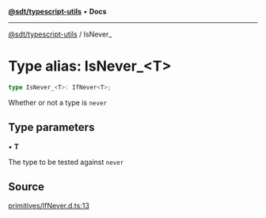 [**@sdt/typescript-utils**](../README.md) • **Docs**

***

[@sdt/typescript-utils](../globals.md) / IsNever\_

# Type alias: IsNever\_\<T\>

```ts
type IsNever_<T>: IfNever<T>;
```

Whether or not a type is `never`

## Type parameters

• **T**

The type to be tested against `never`

## Source

[primitives/IfNever.d.ts:13](https://github.com/sylvaindethier/typescript-utils/blob/a7c1caa4efd8bf216b0ba5abb2f97e812641fd67/src/types/primitives/IfNever.d.ts#L13)
